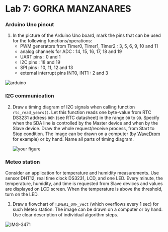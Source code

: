 # Lab 7: GORKA MANZANARES

### Arduino Uno pinout

1. In the picture of the Arduino Uno board, mark the pins that can be used for the following functions/operations:
   * PWM generators from Timer0, Timer1, Timer2 : 3, 5, 6, 9, 10 and 11
   * analog channels for ADC : 14, 15, 16, 17, 18 and 19
   * UART pins : 0 and 1
   * I2C pins : 18 and 19
   * SPI pins : 10, 11, 12 and 13
   * external interrupt pins INT0, INT1 : 2 and 3

![arduino](https://user-images.githubusercontent.com/114478577/201709610-d6cf3d3a-253d-468f-8a1e-9f5b22a7c1d8.png)


  
### I2C communication

2. Draw a timing diagram of I2C signals when calling function `rtc_read_years()`. Let this function reads one byte-value from RTC DS3231 address `06h` (see RTC datasheet) in the range `00` to `99`. Specify when the SDA line is controlled by the Master device and when by the Slave device. Draw the whole request/receive process, from Start to Stop condition. The image can be drawn on a computer (by [WaveDrom](https://wavedrom.com/) for example) or by hand. Name all parts of timing diagram.

   ![your figure]()

### Meteo station

Consider an application for temperature and humidity measurements. Use sensor DHT12, real time clock DS3231, LCD, and one LED. Every minute, the temperature, humidity, and time is requested from Slave devices and values are displayed on LCD screen. When the temperature is above the threshold, turn on the LED.

3. Draw a flowchart of `TIMER1_OVF_vect` (which overflows every 1&nbsp;sec) for such Meteo station. The image can be drawn on a computer or by hand. Use clear description of individual algorithm steps.

![IMG-3471](https://user-images.githubusercontent.com/114478577/201723386-85f01824-e9de-41d1-a85b-3fda4153adbd.jpg)
